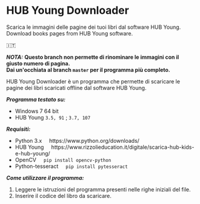 # HUB Young Downloader
Scarica le immagini delle pagine dei tuoi libri dal software HUB Young.<br>
Download books pages from HUB Young software.

:it:

**_NOTA:_** **Questo branch non permette di rinominare le immagini con il giusto numero di pagina.<br>
Dai un'occhiata al branch <code>master</code> per il programma più completo.**

HUB Young Downloader è un programma che permette di scaricare le pagine dei libri scaricati offline dal software HUB Young.

**_Programma testato su:_**
<ul>
  <li>Windows 7 64 bit</li>
  <li>HUB Young <code>3.5, 91</code> ; <code>3.7, 107</code>
</ul>

**_Requisiti:_**
<ul>
  <li>Python 3.x &nbsp; &nbsp; https://www.python.org/downloads/</li>
  <li>HUB Young &nbsp; &nbsp; https://www.rizzolieducation.it/digitale/scarica-hub-kids-e-hub-young/</li>
  <li>OpenCV &nbsp; &nbsp; <code>pip install opencv-python</code></li>
  <li>Python-tesseract &nbsp; &nbsp; <code>pip install pytesseract</code></li>
</ul>

**_Come utilizzare il programma:_**
<ol>
  <li>Leggere le istruzioni del programma presenti nelle righe iniziali del file.</li>
  <li>Inserire il codice del libro da scaricare.</li>
</ol>
